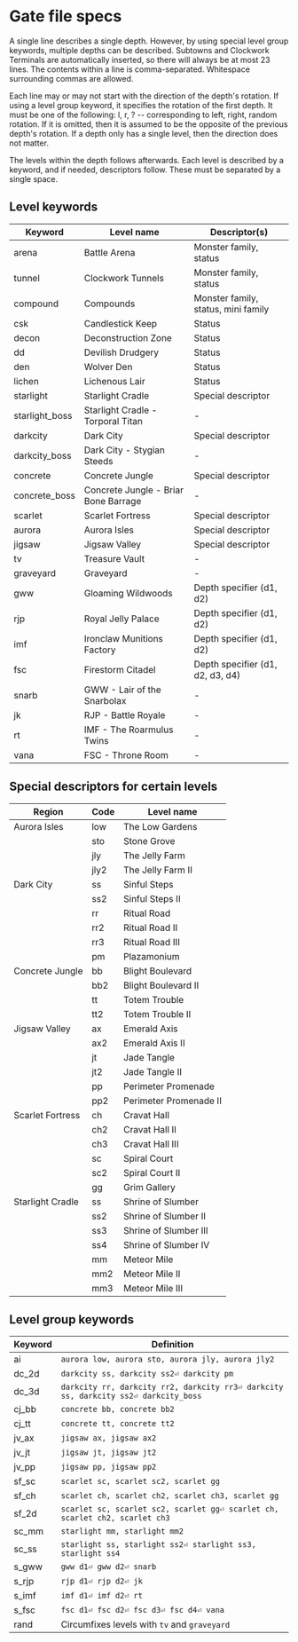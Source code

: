 # Gate file specs
A single line describes a single depth. However, by using special level group keywords, multiple depths can be described.
Subtowns and Clockwork Terminals are automatically inserted, so there will always be at most 23 lines.
The contents within a line is comma-separated. Whitespace surrounding commas are allowed.

Each line may or may not start with the direction of the depth's rotation.
If using a level group keyword, it specifies the rotation of the first depth.
It must be one of the following: l, r, ? -- corresponding to left, right, random rotation.
If it is omitted, then it is assumed to be the opposite of the previous depth's rotation.
If a depth only has a single level, then the direction does not matter.

The levels within the depth follows afterwards.
Each level is described by a keyword, and if needed, descriptors follow.
These must be separated by a single space.

## Level keywords

| Keyword        | Level name                           | Descriptor(s)
| -------------- | ------------------------------------ | -------------
| arena          | Battle Arena                         | Monster family, status
| tunnel         | Clockwork Tunnels                    | Monster family, status
| compound       | Compounds                            | Monster family, status, mini family
| csk            | Candlestick Keep                     | Status
| decon          | Deconstruction Zone                  | Status
| dd             | Devilish Drudgery                    | Status
| den            | Wolver Den                           | Status
| lichen         | Lichenous Lair                       | Status
| starlight      | Starlight Cradle                     | Special descriptor
| starlight_boss | Starlight Cradle - Torporal Titan    | -
| darkcity       | Dark City                            | Special descriptor
| darkcity_boss  | Dark City - Stygian Steeds           | -
| concrete       | Concrete Jungle                      | Special descriptor
| concrete_boss  | Concrete Jungle - Briar Bone Barrage | -
| scarlet        | Scarlet Fortress                     | Special descriptor
| aurora         | Aurora Isles                         | Special descriptor
| jigsaw         | Jigsaw Valley                        | Special descriptor
| tv             | Treasure Vault                       | -
| graveyard      | Graveyard                            | -
| gww            | Gloaming Wildwoods                   | Depth specifier (d1, d2)
| rjp            | Royal Jelly Palace                   | Depth specifier (d1, d2)
| imf            | Ironclaw Munitions Factory           | Depth specifier (d1, d2)
| fsc            | Firestorm Citadel                    | Depth specifier (d1, d2, d3, d4)
| snarb          | GWW - Lair of the Snarbolax          | -
| jk             | RJP - Battle Royale                  | -
| rt             | IMF - The Roarmulus Twins            | -
| vana           | FSC - Throne Room                    | -

## Special descriptors for certain levels

| Region           | Code | Level name
| ---------------- | ---- | ----------
| Aurora Isles     | low  | The Low Gardens
|                  | sto  | Stone Grove
|                  | jly  | The Jelly Farm
|                  | jly2 | The Jelly Farm II
| Dark City        | ss   | Sinful Steps
|                  | ss2  | Sinful Steps II
|                  | rr   | Ritual Road
|                  | rr2  | Ritual Road II
|                  | rr3  | Ritual Road III
|                  | pm   | Plazamonium
| Concrete Jungle  | bb   | Blight Boulevard
|                  | bb2  | Blight Boulevard II
|                  | tt   | Totem Trouble
|                  | tt2  | Totem Trouble II
| Jigsaw Valley    | ax   | Emerald Axis
|                  | ax2  | Emerald Axis II
|                  | jt   | Jade Tangle
|                  | jt2  | Jade Tangle II
|                  | pp   | Perimeter Promenade
|                  | pp2  | Perimeter Promenade II
| Scarlet Fortress | ch   | Cravat Hall
|                  | ch2  | Cravat Hall II
|                  | ch3  | Cravat Hall III
|                  | sc   | Spiral Court
|                  | sc2  | Spiral Court II
|                  | gg   | Grim Gallery
| Starlight Cradle | ss   | Shrine of Slumber
|                  | ss2  | Shrine of Slumber II
|                  | ss3  | Shrine of Slumber III
|                  | ss4  | Shrine of Slumber IV
|                  | mm   | Meteor Mile
|                  | mm2  | Meteor Mile II
|                  | mm3  | Meteor Mile III

## Level group keywords

| Keyword | Definition
| ------- | ----------
| ai      | `aurora low, aurora sto, aurora jly, aurora jly2`
| dc_2d   | `darkcity ss, darkcity ss2⏎ darkcity pm`
| dc_3d   | `darkcity rr, darkcity rr2, darkcity rr3⏎ darkcity ss, darkcity ss2⏎ darkcity_boss`
| cj_bb   | `concrete bb, concrete bb2`
| cj_tt   | `concrete tt, concrete tt2`
| jv_ax   | `jigsaw ax, jigsaw ax2`
| jv_jt   | `jigsaw jt, jigsaw jt2`
| jv_pp   | `jigsaw pp, jigsaw pp2`
| sf_sc   | `scarlet sc, scarlet sc2, scarlet gg`
| sf_ch   | `scarlet ch, scarlet ch2, scarlet ch3, scarlet gg`
| sf_2d   | `scarlet sc, scarlet sc2, scarlet gg⏎ scarlet ch, scarlet ch2, scarlet ch3`
| sc_mm   | `starlight mm, starlight mm2`
| sc_ss   | `starlight ss, starlight ss2⏎ starlight ss3, starlight ss4`
| s_gww   | `gww d1⏎ gww d2⏎ snarb`
| s_rjp   | `rjp d1⏎ rjp d2⏎ jk`
| s_imf   | `imf d1⏎ imf d2⏎ rt`
| s_fsc   | `fsc d1⏎ fsc d2⏎ fsc d3⏎ fsc d4⏎ vana`
| rand    | Circumfixes levels with `tv` and `graveyard`